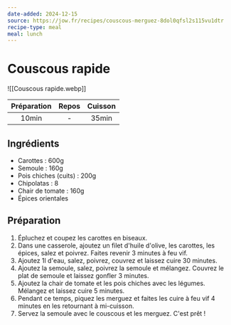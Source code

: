 ```yaml
---
date-added: 2024-12-15
source: https://jow.fr/recipes/couscous-merguez-8dol0qfsl2s115vu1dtr
recipe-type: meal
meal: lunch
---
```


# Couscous rapide

![[Couscous rapide.webp]]

| Préparation | Repos | Cuisson |
|:-----------:|:-----:|:-------:|
|    10min    |   -   |  35min  |

## Ingrédients

- Carottes : 600g
- Semoule : 160g
- Pois chiches (cuits) : 200g
- Chipolatas : 8
- Chair de tomate : 160g
- Épices orientales

## Préparation

1. Épluchez et coupez les carottes en biseaux.
2. Dans une casserole, ajoutez un filet d'huile d'olive, les carottes, les épices, salez et poivrez. Faites revenir 3 minutes à feu vif.
3. Ajoutez 1l d'eau, salez, poivrez, couvrez et laissez cuire 30 minutes.
4. Ajoutez la semoule, salez, poivrez la semoule et mélangez. Couvrez le plat de semoule et laissez gonfler 3 minutes.
5. Ajoutez la chair de tomate et les pois chiches avec les légumes. Mélangez et laissez cuire 5 minutes.
6. Pendant ce temps, piquez les merguez et faites les cuire à feu vif 4 minutes en les retournant à mi-cuisson.
7. Servez la semoule avec le couscous et les merguez. C'est prêt !
